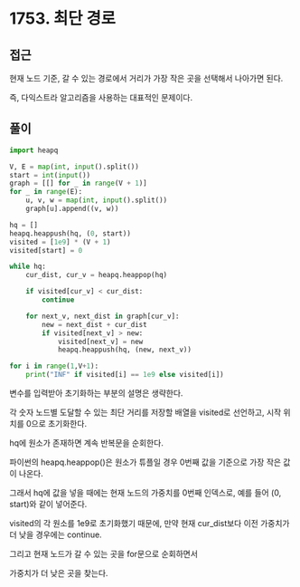 # 1753. 최단 경로

## 접근

현재 노드 기준, 갈 수 있는 경로에서 거리가 가장 작은 곳을 선택해서 나아가면 된다.

즉, 다익스트라 알고리즘을 사용하는 대표적인 문제이다.

## 풀이

```python
import heapq

V, E = map(int, input().split())
start = int(input())
graph = [[] for _ in range(V + 1)]
for _ in range(E):
    u, v, w = map(int, input().split())
    graph[u].append((v, w))

hq = []
heapq.heappush(hq, (0, start))
visited = [1e9] * (V + 1)
visited[start] = 0

while hq:
    cur_dist, cur_v = heapq.heappop(hq)

    if visited[cur_v] < cur_dist:
        continue

    for next_v, next_dist in graph[cur_v]:
        new = next_dist + cur_dist
        if visited[next_v] > new:
            visited[next_v] = new
            heapq.heappush(hq, (new, next_v))

for i in range(1,V+1):
    print("INF" if visited[i] == 1e9 else visited[i])
```

변수를 입력받아 초기화하는 부분의 설명은 생략한다.

각 숫자 노드별 도달할 수 있는 최단 거리를 저장할 배열을 visited로 선언하고, 시작 위치를 0으로 초기화한다.

hq에 원소가 존재하면 계속 반복문을 순회한다.

파이썬의 heapq.heappop()은 원소가 튜플일 경우 0번째 값을 기준으로 가장 작은 값이 나온다.

그래서 hq에 값을 넣을 때에는 현재 노드의 가중치를 0번째 인덱스로, 예를 들어 (0, start)와 같이 넣어준다.

visited의 각 원소를 1e9로 초기화했기 때문에, 만약 현재 cur\_dist보다 이전 가중치가 더 낮을 경우에는 continue.

그리고 현재 노드가 갈 수 있는 곳을 for문으로 순회하면서

가중치가 더 낮은 곳을 찾는다.
